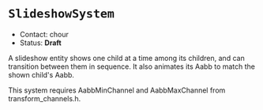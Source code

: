 # `SlideshowSystem`

*   Contact: chour
*   Status: **Draft**

A slideshow entity shows one child at a time among its children, and can
transition between them in sequence. It also animates its Aabb to match the
shown child's Aabb.

This system requires AabbMinChannel and AabbMaxChannel from
transform_channels.h.
